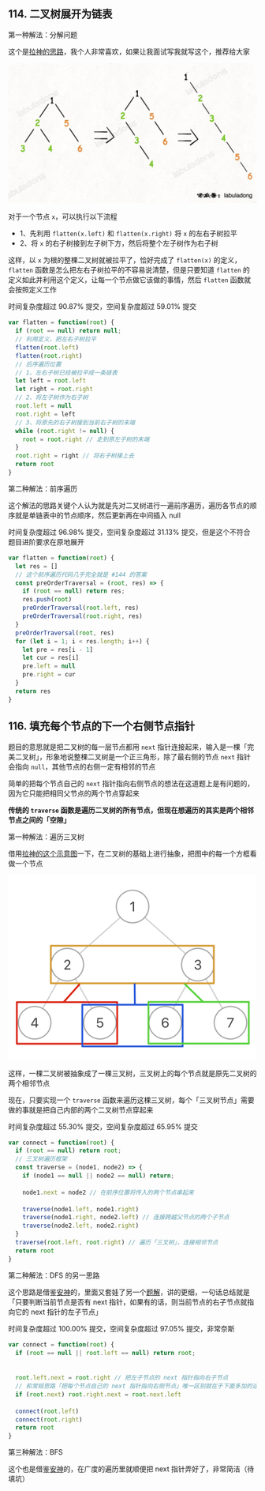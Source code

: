 ## 114. 二叉树展开为链表

第一种解法：分解问题

这个是[拉神的思路](https://labuladong.gitee.io/algo/2/21/37/)，我个人非常喜欢，如果让我面试写我就写这个，推荐给大家

<img src="../assets/22102702.jpeg" alt="22102702" style="zoom:50%;" />

对于一个节点 `x`，可以执行以下流程

* 1、先利用 `flatten(x.left)` 和 `flatten(x.right)` 将 `x` 的左右子树拉平
* 2、将 `x` 的右子树接到左子树下方，然后将整个左子树作为右子树

这样，以 `x` 为根的整棵二叉树就被拉平了，恰好完成了 `flatten(x)` 的定义，`flatten` 函数是怎么把左右子树拉平的不容易说清楚，但是只要知道 `flatten` 的定义如此并利用这个定义，让每一个节点做它该做的事情，然后 `flatten` 函数就会按照定义工作

时间复杂度超过 90.87% 提交，空间复杂度超过 59.01% 提交

```js
var flatten = function(root) {
  if (root == null) return null;
  // 利用定义，把左右子树拉平
  flatten(root.left)
  flatten(root.right)
  // 后序遍历位置
  // 1、左右子树已经被拉平成一条链表
  let left = root.left
  let right = root.right
  // 2、将左子树作为右子树
  root.left = null
  root.right = left
  // 3、将原先的右子树接到当前右子树的末端
  while (root.right != null) {
    root = root.right // 走到原左子树的末端
  }
  root.right = right // 将右子树接上去
  return root
}
```

第二种解法：前序遍历

这个解法的思路关键个人认为就是先对二叉树进行一遍前序遍历，遍历各节点的顺序就是单链表中的节点顺序，然后更新再在中间插入 null

时间复杂度超过 96.98% 提交，空间复杂度超过 31.13% 提交，但是这个不符合题目进阶要求在原地展开

```js
var flatten = function(root) {
  let res = []
  // 这个前序遍历代码几乎完全就是 #144 的答案
  const preOrderTraversal = (root, res) => {
    if (root == null) return res;
    res.push(root)
    preOrderTraversal(root.left, res)
    preOrderTraversal(root.right, res)
  }
  preOrderTraversal(root, res)
  for (let i = 1; i < res.length; i++) {
    let pre = res[i - 1]
    let cur = res[i]
    pre.left = null
    pre.right = cur
  }
  return res
}
```

## 116. 填充每个节点的下一个右侧节点指针

题目的意思就是把二叉树的每一层节点都用 `next` 指针连接起来，输入是一棵「完美二叉树」，形象地说整棵二叉树是一个正三角形，除了最右侧的节点 `next` 指针会指向 `null`，其他节点的右侧一定有相邻的节点

简单的把每个节点自己的 `next` 指针指向右侧节点的想法在这道题上是有问题的，因为它只能把相同父节点的两个节点穿起来

**传统的 `traverse` 函数是遍历二叉树的所有节点，但现在想遍历的其实是两个相邻节点之间的「空隙」**

第一种解法：遍历三叉树

借用[拉神的这个示意图](https://labuladong.gitee.io/algo/2/21/37/)一下，在二叉树的基础上进行抽象，把图中的每一个方框看做一个节点

<img src="../assets/22102701.png" alt="22102701" style="zoom: 50%;" />

这样，一棵二叉树被抽象成了一棵三叉树，三叉树上的每个节点就是原先二叉树的两个相邻节点

现在，只要实现一个 `traverse` 函数来遍历这棵三叉树，每个「三叉树节点」需要做的事就是把自己内部的两个二叉树节点穿起来

时间复杂度超过 55.30% 提交，空间复杂度超过 65.95% 提交

```js
var connect = function(root) {
  if (root == null) return root;
  // 三叉树遍历框架
  const traverse = (node1, node2) => {
    if (node1 == null || node2 == null) return;
    
    node1.next = node2 // 在前序位置将传入的两个节点串起来
    
    traverse(node1.left, node1.right)
    traverse(node1.right, node2.left) // 连接跨越父节点的两个子节点
    traverse(node2.left, node2.right)
  }
  traverse(root.left, root.right) // 遍历「三叉树」，连接相邻节点
  return root
}
```

第二种解法：DFS 的另一思路

这个思路是借鉴[安神](https://leetcode.cn/problems/populating-next-right-pointers-in-each-node/solution/tu-jie-liang-chong-bu-tong-de-di-gui-si-eyctg/)的，里面又套娃了另一个[题解](https://leetcode.cn/problems/populating-next-right-pointers-in-each-node/solution/shou-hua-tu-jie-dfs-di-gui-yi-yu-li-jie-by-xiao_be/)，讲的更细，一句话总结就是「只要判断当前节点是否有 next 指针，如果有的话，则当前节点的右子节点就指向它的 next 指针的左子节点」

时间复杂度超过 100.00% 提交，空间复杂度超过 97.05% 提交，非常奈斯

```js
var connect = function(root) {
  if (root == null || root.left == null) return root;
  
  
  root.left.next = root.right // 把左子节点的 next 指针指向右子节点
  // 和常规思路「把每个节点自己的 next 指针指向右侧节点」唯一区别就在于下面多加的这一行
  if (root.next) root.right.next = root.next.left
  
  connect(root.left)
  connect(root.right)
  return root
}
```

第三种解法：BFS

这个也是借鉴[安神](https://leetcode.cn/problems/populating-next-right-pointers-in-each-node/solution/tu-jie-liang-chong-bu-tong-de-di-gui-si-eyctg/)的，在广度的遍历里就顺便把 next 指针弄好了，非常简洁（待填坑）